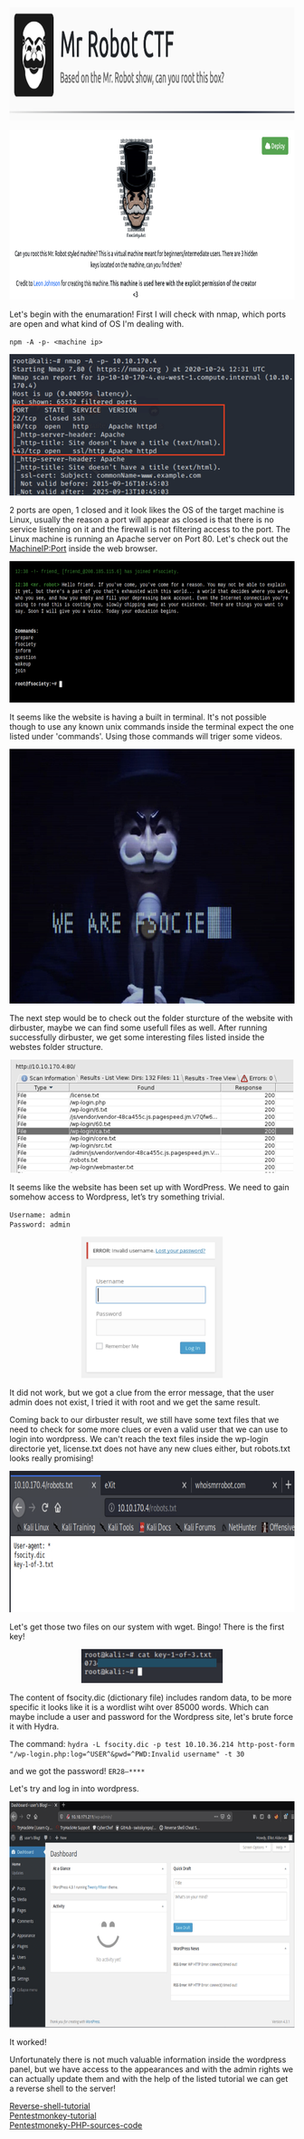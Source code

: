 <p align="center">
    <img src="https://github.com/iljaSL/tryHackMe-rooms/blob/main/MrRobotCTF/images/Screen%20Shot%202020-10-24%20at%205.38.43%20PM.png" alt="Logo" width="1000" height="200">
</p>

<p align="center">
    <img src="https://github.com/iljaSL/tryHackMe-rooms/blob/main/MrRobotCTF/images/Screen%20Shot%202020-10-24%20at%205.39.27%20PM.png" alt="Logo" width="1100" height="300">
</p>

Let's begin with the enumaration! First I will check with nmap, which ports are open and what kind of OS I'm dealing with. 

`npm -A -p- <machine ip>`

<p align="center">
    <img src="https://github.com/iljaSL/tryHackMe-rooms/blob/main/MrRobotCTF/images/Screen%20Shot%202020-10-24%20at%203.35.56%20PM.png" alt="Logo" width="550" height="250">
</p>

2 ports are open, 1 closed and it look likes the OS of the target machine is Linux, usually the reason a port will appear as closed is that there is no service listening on it and the firewall is not filtering access to the port.
The Linux machine is running an Apache server on Port 80. Let's check out the <MachineIP:Port> inside the web browser.

<p align="center">
    <img src="https://github.com/iljaSL/tryHackMe-rooms/blob/main/MrRobotCTF/images/Screen%20Shot%202020-10-24%20at%203.38.52%20PM.png" alt="Logo" width="550" height="250">
</p>

It seems like the website is having a built in terminal. It's not possible though to use any known unix commands inside the terminal expect the one listed under 'commands'.
Using those commands will triger some videos.

<p align="center">
    <img src="https://github.com/iljaSL/tryHackMe-rooms/blob/main/MrRobotCTF/images/Screen%20Shot%202020-10-30%20at%201.09.22%20PM.png" alt="Logo" width="550" height="450">
</p>

The next step would be to check out the folder sturcture of the website with dirbuster, maybe we can find some usefull files as well.
After running successfully dirbuster, we get some interesting files listed inside the webstes folder structure. 

<p align="center">
    <img src="https://github.com/iljaSL/tryHackMe-rooms/blob/main/MrRobotCTF/images/Screen%20Shot%202020-10-24%20at%205.24.37%20PM.png" alt="Logo" width="500" height="200">
</p>

It seems like the website has been set up with WordPress. We need to gain somehow access to Wordpress, let’s try something trivial.

`Username: admin` <br>
`Password: admin`

<p align="center">
    <img src="https://github.com/iljaSL/tryHackMe-rooms/blob/main/MrRobotCTF/images/Screen%20Shot%202020-10-30%20at%201.55.10%20PM.png" alt="Logo" width="250" height="250">
</p>

It did not work, but we got a clue from the error message, that the user admin does not exist, I tried it with root and we get the same result.

Coming back to our dirbuster result, we still have some text files that we need to check for some more clues or even a valid user that we can use to login into wordpress. 
We can't reach the text files inside the wp-login directorie yet, license.txt does not have any new clues either, but robots.txt looks really promising!

<p align="center">
    <img src="https://github.com/iljaSL/tryHackMe-rooms/blob/main/MrRobotCTF/images/Screen%20Shot%202020-10-24%20at%204.00.51%20PM.png" alt="Logo" width="600" height="250">
</p>

Let's get those two files on our system with wget. Bingo! There is the first key!

<p align="center">
    <img src="https://github.com/iljaSL/tryHackMe-rooms/blob/main/MrRobotCTF/images/Screen%20Shot%202020-10-30%20at%201.14.32%20PM.png" alt="Logo" width="250" height="60">
</p>

The content of fsocity.dic (dictionary file) includes random data, to be more specific it looks like it is a wordlist wiht over 85000 words. 
Which can maybe include a user and password for the Wordpress site, let's brute force it with Hydra.

The command: `hydra -L fsocity.dic -p test 10.10.36.214 http-post-form "/wp-login.php:log=^USER^&pwd=^PWD:Invalid username" -t 30`

and we got the password! `ER28–****`

Let's try and log in into wordpress.

<p align="center">
    <img src="https://github.com/iljaSL/tryHackMe-rooms/blob/main/MrRobotCTF/images/Screen%20Shot%202020-11-22%20at%207.01.25%20PM.png" width="800" height="400">
</p>

It worked!

Unfortunately there is not much valuable information inside the wordpress panel, but we have access to the appearances and with the admin rights we can actually update them and with the help of the listed tutorial we can get a reverse shell to the server! <br>

[Reverse-shell-tutorial](https://www.hackingarticles.in/wordpress-reverse-shell/) <br>
[Pentestmonkey-tutorial](https://github.com/pentestmonkey/php-reverse-shell/blob/master/php-reverse-shell.php
) <br>
[Pentestmoneky-PHP-sources-code](http://pentestmonkey.net/tools/web-shells/php-reverse-shell) <br>
